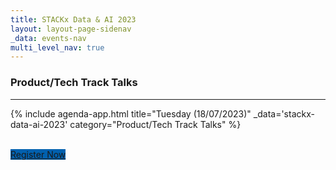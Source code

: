 ```yaml
---
title: STACKx Data & AI 2023
layout: layout-page-sidenav
_data: events-nav
multi_level_nav: true
---
```


<!-- Header -->

### Product/Tech Track Talks

<hr />

{% include agenda-app.html
title="Tuesday (18/07/2023)"
_data='stackx-data-ai-2023'
category="Product/Tech Track Talks"
%}

<br />
<div class="col padding--right--none padding--left--none">
        <a id="event-information-link" class="sgds-button is-primary is-fullwidth is-flex-justify-c" style="background-color: rgb(1, 97, 175);" href="https://go.gov.sg/stackxdataai-register" target="_blank">Register Now</a>
      </div>